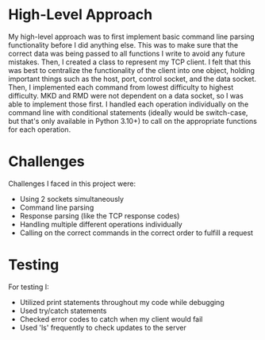 # High-Level Approach
My high-level approach was to first implement basic command line parsing functionality before I did anything else. This was to make sure that the correct data was being passed to all functions I write to avoid any future mistakes. Then, I created a class to represent my TCP client. I felt that this was best to centralize the functionality of the client into one object, holding important things such as the host, port, control socket, and the data socket. Then, I implemented each command from lowest difficulty to highest difficulty. MKD and RMD were not dependent on a data socket, so I was able to implement those first. I handled each operation individually on the command line with conditional statements (ideally would be switch-case, but that's only available in Python 3.10+) to call on the appropriate functions for each operation.

# Challenges
Challenges I faced in this project were:
- Using 2 sockets simultaneously
- Command line parsing
- Response parsing (like the TCP response codes)
- Handling multiple different operations individually
- Calling on the correct commands in the correct order to fulfill a request

# Testing
For testing I:
- Utilized print statements throughout my code while debugging
- Used try/catch statements
- Checked error codes to catch when my client would fail
- Used 'ls' frequently to check updates to the server